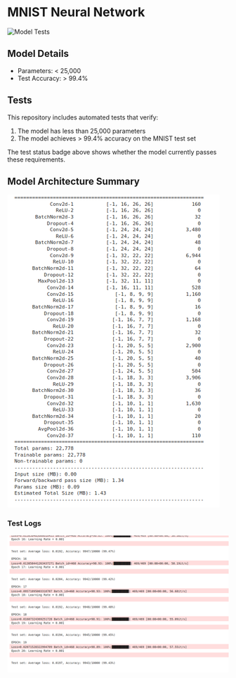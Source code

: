 # MNIST Neural Network

![Model Tests](https://github.com/hashvibe007/MNIST/actions/workflows/model_tests.yml/badge.svg)

## Model Details
- Parameters: < 25,000
- Test Accuracy: > 99.4%

## Tests
This repository includes automated tests that verify:
1. The model has less than 25,000 parameters
2. The model achieves > 99.4% accuracy on the MNIST test set

The test status badge above shows whether the model currently passes these requirements.

## Model Architecture Summary

![MNIST Model Summary](Model_summary.png)


### Test Logs
![MNIST Test Logs](MNIST_test_log.png)




